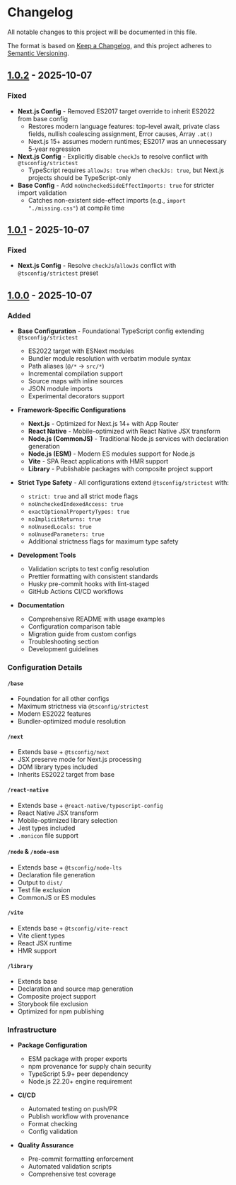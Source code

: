 # Changelog

All notable changes to this project will be documented in this file.

The format is based on [Keep a Changelog](https://keepachangelog.com/en/1.0.0/),
and this project adheres to [Semantic Versioning](https://semver.org/spec/v2.0.0.html).

## [1.0.2] - 2025-10-07

### Fixed

- **Next.js Config** - Removed ES2017 target override to inherit ES2022 from base config
  - Restores modern language features: top-level await, private class fields, nullish coalescing assignment, Error causes, Array `.at()`
  - Next.js 15+ assumes modern runtimes; ES2017 was an unnecessary 5-year regression
- **Next.js Config** - Explicitly disable `checkJs` to resolve conflict with `@tsconfig/strictest`
  - TypeScript requires `allowJs: true` when `checkJs: true`, but Next.js projects should be TypeScript-only
- **Base Config** - Add `noUncheckedSideEffectImports: true` for stricter import validation
  - Catches non-existent side-effect imports (e.g., `import "./missing.css"`) at compile time

## [1.0.1] - 2025-10-07

### Fixed

- **Next.js Config** - Resolve `checkJs`/`allowJs` conflict with `@tsconfig/strictest` preset

## [1.0.0] - 2025-10-07

### Added

- **Base Configuration** - Foundational TypeScript config extending `@tsconfig/strictest`
  - ES2022 target with ESNext modules
  - Bundler module resolution with verbatim module syntax
  - Path aliases (`@/*` → `src/*`)
  - Incremental compilation support
  - Source maps with inline sources
  - JSON module imports
  - Experimental decorators support

- **Framework-Specific Configurations**
  - **Next.js** - Optimized for Next.js 14+ with App Router
  - **React Native** - Mobile-optimized with React Native JSX transform
  - **Node.js (CommonJS)** - Traditional Node.js services with declaration generation
  - **Node.js (ESM)** - Modern ES modules support for Node.js
  - **Vite** - SPA React applications with HMR support
  - **Library** - Publishable packages with composite project support

- **Strict Type Safety** - All configurations extend `@tsconfig/strictest` with:
  - `strict: true` and all strict mode flags
  - `noUncheckedIndexedAccess: true`
  - `exactOptionalPropertyTypes: true`
  - `noImplicitReturns: true`
  - `noUnusedLocals: true`
  - `noUnusedParameters: true`
  - Additional strictness flags for maximum type safety

- **Development Tools**
  - Validation scripts to test config resolution
  - Prettier formatting with consistent standards
  - Husky pre-commit hooks with lint-staged
  - GitHub Actions CI/CD workflows

- **Documentation**
  - Comprehensive README with usage examples
  - Configuration comparison table
  - Migration guide from custom configs
  - Troubleshooting section
  - Development guidelines

### Configuration Details

#### `/base`

- Foundation for all other configs
- Maximum strictness via `@tsconfig/strictest`
- Modern ES2022 features
- Bundler-optimized module resolution

#### `/next`

- Extends base + `@tsconfig/next`
- JSX preserve mode for Next.js processing
- DOM library types included
- Inherits ES2022 target from base

#### `/react-native`

- Extends base + `@react-native/typescript-config`
- React Native JSX transform
- Mobile-optimized library selection
- Jest types included
- `.monicon` file support

#### `/node` & `/node-esm`

- Extends base + `@tsconfig/node-lts`
- Declaration file generation
- Output to `dist/`
- Test file exclusion
- CommonJS or ES modules

#### `/vite`

- Extends base + `@tsconfig/vite-react`
- Vite client types
- React JSX runtime
- HMR support

#### `/library`

- Extends base
- Declaration and source map generation
- Composite project support
- Storybook file exclusion
- Optimized for npm publishing

### Infrastructure

- **Package Configuration**
  - ESM package with proper exports
  - npm provenance for supply chain security
  - TypeScript 5.9+ peer dependency
  - Node.js 22.20+ engine requirement

- **CI/CD**
  - Automated testing on push/PR
  - Publish workflow with provenance
  - Format checking
  - Config validation

- **Quality Assurance**
  - Pre-commit formatting enforcement
  - Automated validation scripts
  - Comprehensive test coverage

[1.0.2]: https://github.com/fundingpips/typescript-config/compare/v1.0.1...v1.0.2
[1.0.1]: https://github.com/fundingpips/typescript-config/compare/v1.0.0...v1.0.1
[1.0.0]: https://github.com/fundingpips/typescript-config/releases/tag/v1.0.0
